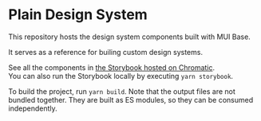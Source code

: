 # Plain Design System

This repository hosts the design system components built with MUI Base.

It serves as a reference for builing custom design systems.

See all the components in [the Storybook hosted on Chromatic](https://main--632b14aec65017358bd54b76.chromatic.com).  
You can also run the Storybook locally by executing `yarn storybook`.

To build the project, run `yarn build`.
Note that the output files are not bundled together.
They are built as ES modules, so they can be consumed independently.
